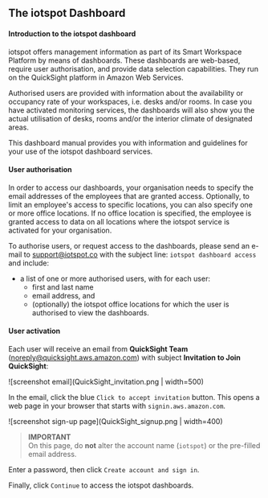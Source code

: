 ## The iotspot Dashboard

#### Introduction to the iotspot dashboard

iotspot offers management information as part of its Smart Workspace Platform by means of dashboards. These dashboards are web-based, require user authorisation, and provide data selection capabilities. They run on the QuickSight platform in Amazon Web Services.

Authorised users are provided with information about the availability or occupancy rate of your workspaces, i.e. desks and/or rooms. In case you have activated monitoring services, the dashboards will also show you the actual utilisation of desks, rooms and/or the interior climate of designated areas.

This dashboard manual provides you with information and guidelines for your use of the iotspot dashboard services.

#### User authorisation

In order to access our dashboards, your organisation needs to specify the email addresses of the employees that are granted access. Optionally, to limit an employee's access to specific locations, you can also specify one or more office locations. If no office location is specified, the employee is granted access to data on all locations where the iotspot service is activated for your organisation.

To authorise users, or request access to the dashboards, please send an e-mail to <html><a href="mailto:support@iotspot.co?subject=dashbaord">support@iotspot.co</a></html> with the subject line: `iotspot dashboard access` and include:
* a list of one or more authorised users, with for each user:
  * first and last name
  * email address, and
  * (optionally) the iotspot office locations for which the user is authorised to view the dashboards.


#### User activation

Each user will receive an email from **QuickSight Team** (noreply@quicksight.aws.amazon.com) with subject **Invitation to Join QuickSight**:

![screenshot email](QuickSight_invitation.png | width=500)

In the email, click the blue `Click to accept invitation` button. This opens a web page in your browser that starts with `signin.aws.amazon.com`.

![screenshot sign-up page](QuickSight_signup.png | width=400)

> **IMPORTANT**  
> On this page, do **not** alter the account name (`iotspot`) or the pre-filled email address.

Enter a password, then click `Create account and sign in`.

Finally, click `Continue` to access the iotspot dashboards.
